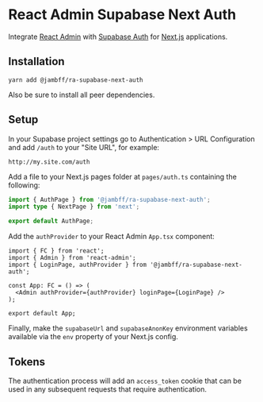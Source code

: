 # React Admin Supabase Next Auth

Integrate [React Admin](https://marmelab.com/react-admin/) with
[Supabase Auth](https://supabase.com/auth) for
[Next.js](https://nextjs.org/) applications.

## Installation

```text
yarn add @jambff/ra-supabase-next-auth
```

Also be sure to install all peer dependencies.

## Setup

In your Supabase project settings go to Authentication > URL Configuration and
add `/auth` to your "Site URL", for example:

```text
http://my.site.com/auth
```

Add a file to your Next.js pages folder at `pages/auth.ts` containing the following:

```ts
import { AuthPage } from '@jambff/ra-supabase-next-auth';
import type { NextPage } from 'next';

export default AuthPage;
```

Add the `authProvider` to your React Admin `App.tsx` component:

```tsx
import { FC } from 'react';
import { Admin } from 'react-admin';
import { LoginPage, authProvider } from '@jambff/ra-supabase-next-auth';

const App: FC = () => (
  <Admin authProvider={authProvider} loginPage={LoginPage} />
);

export default App;
```

Finally, make the `supabaseUrl` and `supabaseAnonKey` environment variables
available via the `env` property of your Next.js config.

## Tokens

The authentication process will add an `access_token` cookie that can be used
in any subsequent requests that require authentication.
